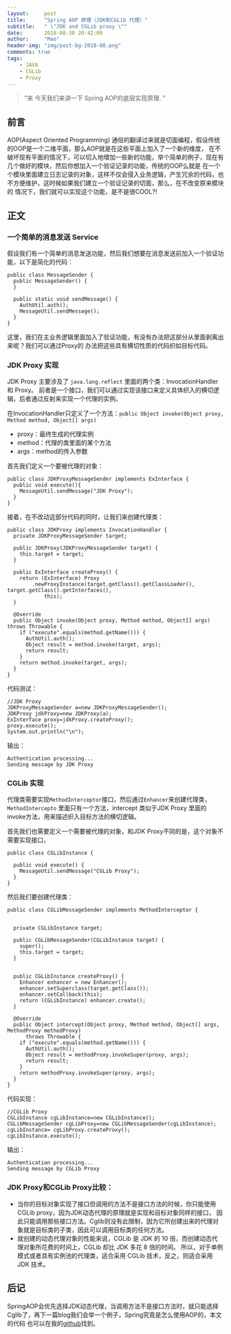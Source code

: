 ```yaml
---
layout:     post
title:      "Spring AOP 原理（JDK和CGLib 代理）"
subtitle:   " \"JDK and CGLib proxy \""
date:       2018-08-30 20:42:00
author:     "Mao"
header-img: "img/post-bg-2018-08.png"
comments: true
tags:
    - JAVA
    - CGLib
    - Proxy
---
```


> “来 今天我们来讲一下 Spring AOP的底层实现原理. ”


## 前言
AOP(Aspect Oriented Programming) 通俗的翻译过来就是切面编程，假设传统的OOP是一个二维平面，那么AOP就是在这些平面上加入了一个新的维度，
在不破坏现有平面的情况下，可以切入地增加一些新的功能，举个简单的例子，现在有几个做好的模块，然后你想加入一个验证记录的功能，传统的OOP么就是
在一个个模块里面建立日志记录的对象，这样不仅会侵入业务逻辑，产生冗余的代码，也不方便维护，这时候如果我们建立一个验证记录的切面，那么，在不改变原来模块的
情况下，我们就可以实现这个功能，是不是很COOL?!

## 正文
### 一个简单的消息发送 Service
假设我们有一个简单的消息发送功能，然后我们想要在消息发送前加入一个验证功能，以下是简化的代码：
```
public class MessageSender {
  public MessageSender() {
  }

  public static void sendMessage() {
    AuthUtil.auth();
    MessageUtil.sendMessage();
  }
}
```
这里，我们在主业务逻辑里面加入了验证功能，有没有办法把这部分从里面剥离出来呢？我们可以通过Proxy的
办法把这些具有横切性质的代码织如目标代码。

### JDK Proxy 实现
JDK Proxy 主要涉及了 `java.lang.reflect` 里面的两个类：InvocationHandler 和 Proxy。
前者是一个接口，我们可以通过实现该接口来定义具体织入的横切逻辑，后者通过反射来实现一个代理的实例。

在InvocationHandler只定义了一个方法：`public Object invoke(Object proxy, Method method, Object[] args)`
* proxy：最终生成的代理实例
* method：代理的类里面的某个方法
* args：method的传入参数

首先我们定义一个要被代理的对象：
```
public class JDKProxyMessageSender implements ExInterface {
  public void execute(){
    MessageUtil.sendMessage("JDK Proxy");
  }
}
```

接着，在不改动这部分代码的同时，让我们来创建代理类：
```
public class JDKProxy implements InvocationHandler {
  private JDKProxyMessageSender target;

  public JDKProxy(JDKProxyMessageSender target) {
    this.target = target;
  }

  public ExInterface createProxy() {
    return (ExInterface) Proxy
        .newProxyInstance(target.getClass().getClassLoader(), target.getClass().getInterfaces(),
            this);
  }

  @Override
  public Object invoke(Object proxy, Method method, Object[] args) throws Throwable {
    if ("execute".equals(method.getName())) {
      AuthUtil.auth();
      Object result = method.invoke(target, args);
      return result;
    }
    return method.invoke(target, args);
  }
}
```

代码测试：
```
//JDK Proxy
JDKProxyMessageSender a=new JDKProxyMessageSender();
JDKProxy jdkProxy=new JDKProxy(a);
ExInterface proxy=jdkProxy.createProxy();
proxy.execute();
System.out.println("\n");
```

输出：
```
Authentication processing...
Sending message by JDK Proxy
```

### CGLib 实现
代理类需要实现`MethodInterceptor`接口，然后通过`Enhancer`来创建代理类，`MethodIntercepto` 里面只有一个方法，intercept
类似于JDK Proxy 里面的invoke方法，用来描述织入目标方法的横切逻辑。

首先我们也需要定义一个需要被代理的对象，和JDK Proxy不同的是，这个对象不需要实现接口，
```
public class CGLibInstance {

  public void execute() {
    MessageUtil.sendMessage("CGLib Proxy");
  }
}
```

然后我们要创建代理类：
```
public class CGLibMessageSender implements MethodInterceptor {


  private CGLibInstance target;

  public CGLibMessageSender(CGLibInstance target) {
    super();
    this.target = target;
  }


  public CGLibInstance createProxy() {
    Enhancer enhancer = new Enhancer();
    enhancer.setSuperclass(target.getClass());
    enhancer.setCallback(this);
    return (CGLibInstance) enhancer.create();
  }

  @Override
  public Object intercept(Object proxy, Method method, Object[] args, MethodProxy methodProxy)
      throws Throwable {
    if ("execute".equals(method.getName())) {
      AuthUtil.auth();
      Object result = methodProxy.invokeSuper(proxy, args);
      return result;
    }
    return methodProxy.invokeSuper(proxy, args);
  }
}
```
代码实现：
```
//CGLib Proxy
CGLibInstance cgLibInstance=new CGLibInstance();
CGLibMessageSender cgLibProxy=new CGLibMessageSender(cgLibInstance);
cgLibInstance= cgLibProxy.createProxy();
cgLibInstance.execute();
```
输出：
```
Authentication processing...
Sending message by CGLib Proxy
```
### JDK Proxy和CGLib Proxy比较：
* 当你的目标对象实现了接口但调用的方法不是接口方法的时候，你只能使用CGLib proxy，因为JDK动态代理的原理就是实现和目标对象同样的接口，
因此只能调用那些接口方法。Cglib则没有此限制，因为它所创建出来的代理对象就是目标类的子类，因此可以调用目标类的任何方法。
* 就创建的动态代理对象的性能来说，CGLib 是 JDK 的 10 倍，而创建动态代理对象所花费的时间上，CGLib 却比 JDK 多花 8 倍的时间。
 所以，对于单例模式或者具有实例池的代理类，适合采用 CGLib 技术，反之，则适合采用 JDK 技术。

## 后记
SpringAOP会优先选择JDK动态代理，当调用方法不是接口方法时，就只能选择Cglib了，再下一篇blog我们会举一个例子，Spring究竟是怎么使用AOP的，本文的代码
也可以在我的[github](https://github.com/BravoMao/SpringAOPDemo)找到。
